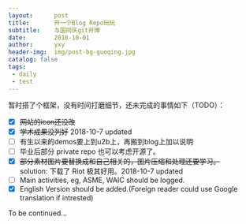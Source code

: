 ```yaml
---
layout:      post
title:       开一个Blog Repo玩玩
subtitle:    与国同庆git开博
date:        2018-10-01
author:      yxy
header-img:  img/post-bg-guoqing.jpg
catalog: false
tags:
 - daily
 - test
---
```



暂时搭了个框架，没有时间打磨细节，还未完成的事情如下（TODO）：

- [x] ~~网站的icon还没改~~
- [x] ~~学术成果没列好~~ 2018-10-7 updated
- [ ] 有生以来的demos要上到u2b上，再搬到blog上加以说明
- [ ] 毕业后部分 private repo 也可以考虑开源了。
- [x] ~~部分素材图片要替换成和自己相关的，图片压缩和处理还要学习。~~<br>
      solution: 下载了 Riot 极其好用。2018-10-7 updated
- [ ] Main activities, eg, ASME, WAIC should be logged.
- [x] English Version should be added.(Foreign reader could use Google translation if intrested)

To be continued...
